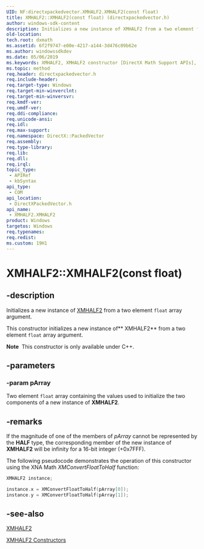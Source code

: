 ```yaml
---
UID: NF:directxpackedvector.XMHALF2.XMHALF2(const float)
title: XMHALF2::XMHALF2(const float) (directxpackedvector.h)
author: windows-sdk-content
description: Initializes a new instance of XMHALF2 from a two element float array argument.
old-location: 
tech.root: dxmath
ms.assetid: 6f2f9747-e00e-4217-a144-3d476c09b62e
ms.author: windowssdkdev
ms.date: 05/06/2019
ms.keywords: XMHALF2, XMHALF2 constructor [DirectX Math Support APIs], XMHALF2 constructor [DirectX Math Support APIs],XMHALF2 structure, XMHALF2 structure [DirectX Math Support APIs],XMHALF2 constructor, XMHALF2.XMHALF2, XMHALF2.XMHALF2(), XMHALF2.XMHALF2(const float), XMHALF2::XMHALF2, XMHALF2::XMHALF2(const float), dxmath.xmhalf2_ctor_1
ms.topic: method
req.header: directxpackedvector.h
req.include-header: 
req.target-type: Windows
req.target-min-winverclnt: 
req.target-min-winversvr: 
req.kmdf-ver: 
req.umdf-ver: 
req.ddi-compliance: 
req.unicode-ansi: 
req.idl: 
req.max-support: 
req.namespace: DirectX::PackedVector
req.assembly: 
req.type-library: 
req.lib: 
req.dll: 
req.irql: 
topic_type:
 - APIRef
 - kbSyntax
api_type:
 - COM
api_location:
 - DirectXPackedVector.h
api_name:
 - XMHALF2.XMHALF2
product: Windows
targetos: Windows
req.typenames: 
req.redist: 
ms.custom: 19H1
---
```


# XMHALF2::XMHALF2(const float)

## -description

Initializes a new instance of <a href="https://msdn.microsoft.com/en-us/library/Ee419652(v=VS.85).aspx">XMHALF2</a> from a two element <code>float</code> array argument.

This constructor initializes a new instance of** XMHALF2** from a two element <code>float</code> array argument.

<div class="alert"><b>Note</b>  This constructor is only available under C++.</div>

## -parameters

### -param pArray
Two element <code>float</code> array containing the values used to initialize the two components of a new instance of **XMHALF2**.

## -remarks

If the magnitude of one of the members of *pArray* cannot be represented by the **HALF** type, the corresponding member of the new instance of **XMHALF2** will be infinity for a 16-bit integer (+0x7FFF).

The following pseudocode demonstrates the operation of this constructor using the XNA Math *XMConvertFloatToHalf* function:

```cpp
XMHALF2 instance;

instance.x = XMConvertFloatToHalf(pArray[0]);
instance.y = XMConvertFloatToHalf(pArray[1]);
```

## -see-also

<a href="https://msdn.microsoft.com/en-us/library/Ee419652(v=VS.85).aspx">XMHALF2</a>

<a href="https://msdn.microsoft.com/en-us/library/Ee415315(v=VS.85).aspx">XMHALF2 Constructors</a>
 
